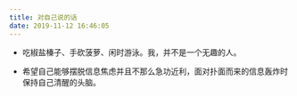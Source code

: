 ```yaml
---
title: 对自己说的话
date: 2019-11-12 16:46:05
---
```


- 吃椒盐榛子、手砍菠萝、闲时游泳。我，并不是一个无趣的人。

- 希望自己能够摆脱信息焦虑并且不那么急功近利，面对扑面而来的信息轰炸时保持自己清醒的头脑。